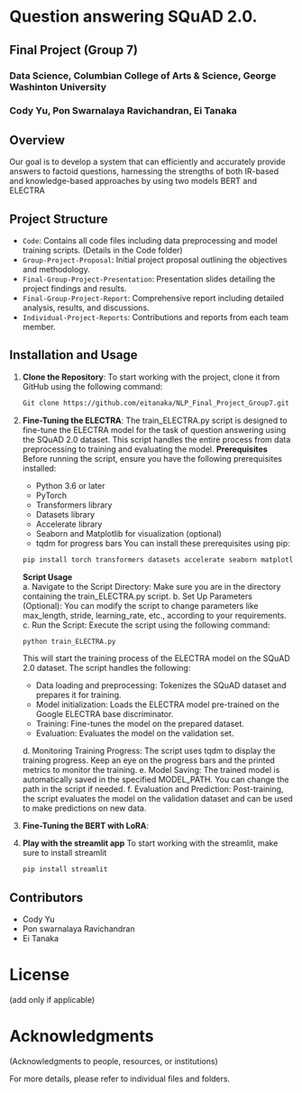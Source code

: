 # Question answering SQuAD 2.0.
## Final Project (Group 7)
### Data Science, Columbian College of Arts & Science, George Washinton University
### Cody Yu, Pon Swarnalaya Ravichandran, Ei Tanaka

## Overview
Our goal is to develop a system that can efficiently and accurately provide answers to factoid questions, harnessing the strengths of both IR-based and knowledge-based approaches by using two models BERT and ELECTRA 

## Project Structure
- `Code`: Contains all code files including data preprocessing and model training scripts. (Details in the Code folder)
- `Group-Project-Proposal`: Initial project proposal outlining the objectives and methodology.
- `Final-Group-Project-Presentation`: Presentation slides detailing the project findings and results.
- `Final-Group-Project-Report`: Comprehensive report including detailed analysis, results, and discussions.
- `Individual-Project-Reports`: Contributions and reports from each team member.

## Installation and Usage

1. **Clone the Repository**:
   To start working with the project, clone it from GitHub using the following command:
   ```bash
   Git clone https://github.com/eitanaka/NLP_Final_Project_Group7.git

2. **Fine-Tuning the ELECTRA**:
   The train_ELECTRA.py script is designed to fine-tune the ELECTRA model for the task of question answering using the SQuAD 2.0 dataset. This script handles the entire process from data preprocessing to training and evaluating the model.
**Prerequisites**
   Before running the script, ensure you have the following prerequisites installed:
      - Python 3.6 or later
      - PyTorch
      - Transformers library
      - Datasets library
      - Accelerate library
      - Seaborn and Matplotlib for visualization (optional)
      - tqdm for progress bars
   You can install these prerequisites using pip:
   ```bash
   pip install torch transformers datasets accelerate seaborn matplotlib tqdm
   ```
   **Script Usage**   
   a. Navigate to the Script Directory: Make sure you are in the directory containing the train_ELECTRA.py script.
   b. Set Up Parameters (Optional): You can modify the script to change parameters like max_length, stride, learning_rate, etc., according to your requirements.
   c. Run the Script: Execute the script using the following command:
   ```bash
   python train_ELECTRA.py
   ```
   
   This will start the training process of the ELECTRA model on the SQuAD 2.0 dataset. The script handles the following:
      - Data loading and preprocessing: Tokenizes the SQuAD dataset and prepares it for training.
      - Model initialization: Loads the ELECTRA model pre-trained on the Google ELECTRA base discriminator.
      - Training: Fine-tunes the model on the prepared dataset.
      - Evaluation: Evaluates the model on the validation set.
   
   d. Monitoring Training Progress: The script uses tqdm to display the training progress. Keep an eye on the progress bars and the printed metrics to monitor the training.
   e. Model Saving: The trained model is automatically saved in the specified MODEL_PATH. You can change the path in the script if needed.
   f. Evaluation and Prediction: Post-training, the script evaluates the model on the validation dataset and can be used to make predictions on new data.
   
5. **Fine-Tuning the BERT with LoRA**:

6. **Play with the streamlit app**
   To start working with the streamlit, make sure to install streamlit
   ```bash
   pip install streamlit

## Contributors
- Cody Yu
- Pon swarnalaya Ravichandran
- Ei Tanaka

# License
(add only if applicable)

# Acknowledgments
(Acknowledgments to people, resources, or institutions)

For more details, please refer to individual files and folders.

   

